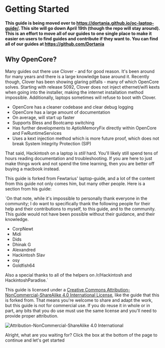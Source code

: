 # Getting Started

#### This guide is being moved over to https://dortania.github.io/oc-laptop-guide/. This site will go down April 19th (though the repo will stay around). This is an effort to move all of our guides to one single place to make it easier on users to find guides and contribute if they want to. You can find all of our guides at https://github.com/Dortania

## Why OpenCore?

Many guides out there use Clover - and for good reason. It's been around for many years and there is a large knowledge base around it. Recently though, Clover has been showing glaring pitfalls - many of which OpenCore solves. Starting with release 5092, Clover does not inject ethernet/wifi kexts when going into the installer, making the internet installation method impossible. Additionally, laptops sometimes will refuse to boot with Clover.

* OpenCore has a cleaner codebase and clear debug logging
* OpenCore has a large amount of documentation
* On average, will start up faster
* Supports Bless and Bootcamp switching
* Has further developments to AptioMemoryFix directly within OpenCore and FwRuntimeServices
* Uses a kext injection method which is more future proof, which does not break System Integrity Protection \(SIP\)

That said, Hackintosh on a laptop is _still_ hard. You'll likely still spend tens of hours reading documentation and troubleshooting. If you are here to just make things work and not spend the time learning, then you are better off buying a macbook instead.

This guide is forked from Fewtarius' laptop-guide, and a lot of the content from this guide not only comes him, but many other people. Here is a section from his guide:

`On that note, while it's impossible to personally thank everyone in the community; I do want to specifically thank the following people for their help and their contributions to myself, to this guide, and to the community. This guide would not have been possible without their guidance, and their knowledge.  
  
* CorpNewt  
* Midi  
* Dids  
* Dhinak G  
* Alexandred  
* Hackintosh Slav  
* osy  
* Goldfish64  
  
Also a special thanks to all of the helpers on /r/Hackintosh and HackintoshParadise.`

This guide is licensed under a [Creative Commons Attribution-NonCommercial-ShareAlike 4.0 International License](http://creativecommons.org/licenses/by-nc-sa/4.0/), like the guide that this is forked from. That means you're welcome to share and adapt the work, but this guide is not for commercial use. If you do reuse it in whole or in part, any bits that you do use must use the same license and you'll need to provide proper attribution.

![Attribution-NonCommercial-ShareAlike 4.0 International](https://blobscdn.gitbook.com/v0/b/gitbook-28427.appspot.com/o/assets%2F-Lmzu1VXuh4aEElEhDUq%2F-LtpixV0Vo8qV7aALPNN%2F-Ltpj3q8HDnQFB8crjg5%2Fcc-by-nc-sa.png?alt=media&token=b695b8db-6dbe-407a-b8b7-bea52ef68898)

Alright, what are you waiting for? Click the box at the bottom of the page to continue and let's get started

